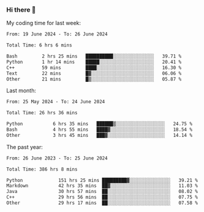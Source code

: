 ### Hi there 👋

My coding time for last week:

<!--START_SECTION:week-->

```txt
From: 19 June 2024 - To: 26 June 2024

Total Time: 6 hrs 6 mins

Bash         2 hrs 25 mins   ██████████░░░░░░░░░░░░░░░   39.71 %
Python       1 hr 14 mins    █████░░░░░░░░░░░░░░░░░░░░   20.41 %
C++          59 mins         ████░░░░░░░░░░░░░░░░░░░░░   16.30 %
Text         22 mins         █▓░░░░░░░░░░░░░░░░░░░░░░░   06.06 %
Other        21 mins         █▒░░░░░░░░░░░░░░░░░░░░░░░   05.87 %
```

<!--END_SECTION:week-->

Last month:

<!--START_SECTION:month-->

```txt
From: 25 May 2024 - To: 24 June 2024

Total Time: 26 hrs 36 mins

Python           6 hrs 35 mins   ██████▒░░░░░░░░░░░░░░░░░░   24.75 %
Bash             4 hrs 55 mins   ████▓░░░░░░░░░░░░░░░░░░░░   18.54 %
Other            3 hrs 45 mins   ███▓░░░░░░░░░░░░░░░░░░░░░   14.14 %
```

<!--END_SECTION:month-->

The past year:

<!--START_SECTION:year-->

```txt
From: 26 June 2023 - To: 25 June 2024

Total Time: 386 hrs 8 mins

Python             151 hrs 25 mins █████████▓░░░░░░░░░░░░░░░   39.21 %
Markdown           42 hrs 35 mins  ██▓░░░░░░░░░░░░░░░░░░░░░░   11.03 %
Java               30 hrs 57 mins  ██░░░░░░░░░░░░░░░░░░░░░░░   08.02 %
C++                29 hrs 56 mins  ██░░░░░░░░░░░░░░░░░░░░░░░   07.75 %
Other              29 hrs 17 mins  ██░░░░░░░░░░░░░░░░░░░░░░░   07.58 %
```

<!--END_SECTION:year-->
